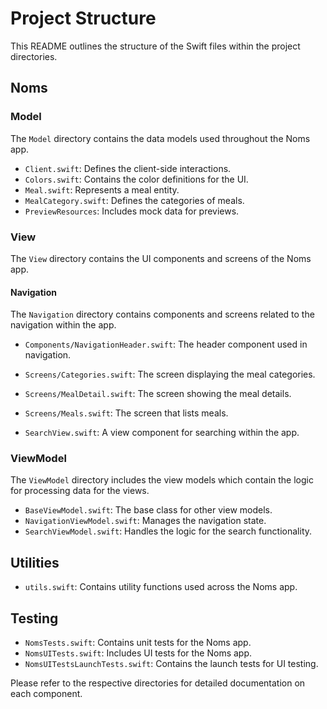 # Project Structure

This README outlines the structure of the Swift files within the project directories.

## Noms

### Model
The `Model` directory contains the data models used throughout the Noms app.

- `Client.swift`: Defines the client-side interactions.
- `Colors.swift`: Contains the color definitions for the UI.
- `Meal.swift`: Represents a meal entity.
- `MealCategory.swift`: Defines the categories of meals.
- `PreviewResources`: Includes mock data for previews.

### View
The `View` directory contains the UI components and screens of the Noms app.

#### Navigation
The `Navigation` directory contains components and screens related to the navigation within the app.

- `Components/NavigationHeader.swift`: The header component used in navigation.
- `Screens/Categories.swift`: The screen displaying the meal categories.
- `Screens/MealDetail.swift`: The screen showing the meal details.
- `Screens/Meals.swift`: The screen that lists meals.

- `SearchView.swift`: A view component for searching within the app.

### ViewModel
The `ViewModel` directory includes the view models which contain the logic for processing data for the views.

- `BaseViewModel.swift`: The base class for other view models.
- `NavigationViewModel.swift`: Manages the navigation state.
- `SearchViewModel.swift`: Handles the logic for the search functionality.

## Utilities

- `utils.swift`: Contains utility functions used across the Noms app.

## Testing

- `NomsTests.swift`: Contains unit tests for the Noms app.
- `NomsUITests.swift`: Includes UI tests for the Noms app.
- `NomsUITestsLaunchTests.swift`: Contains the launch tests for UI testing.

Please refer to the respective directories for detailed documentation on each component.

